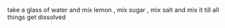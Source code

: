 take a glass of water 
and mix lemon , mix sugar , mix salt
and mix it till all things get dissolved